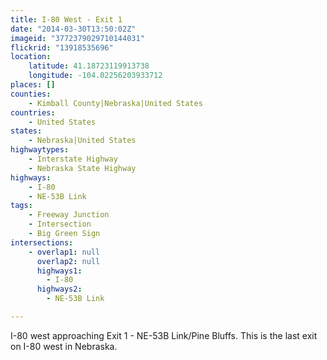 ```yaml
---
title: I-80 West - Exit 1
date: "2014-03-30T13:50:02Z"
imageid: "3772379029710144031"
flickrid: "13918535696"
location:
    latitude: 41.18723119913738
    longitude: -104.02256203933712
places: []
counties:
    - Kimball County|Nebraska|United States
countries:
    - United States
states:
    - Nebraska|United States
highwaytypes:
    - Interstate Highway
    - Nebraska State Highway
highways:
    - I-80
    - NE-53B Link
tags:
    - Freeway Junction
    - Intersection
    - Big Green Sign
intersections:
    - overlap1: null
      overlap2: null
      highways1:
        - I-80
      highways2:
        - NE-53B Link

---
```

I-80 west approaching Exit 1 - NE-53B Link/Pine Bluffs.  This is the last exit on I-80 west in Nebraska.